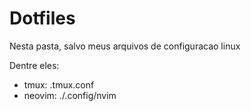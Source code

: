 # Dotfiles
Nesta pasta, salvo meus arquivos de configuracao linux

Dentre eles:
- tmux: .tmux.conf
- neovim: ./.config/nvim
